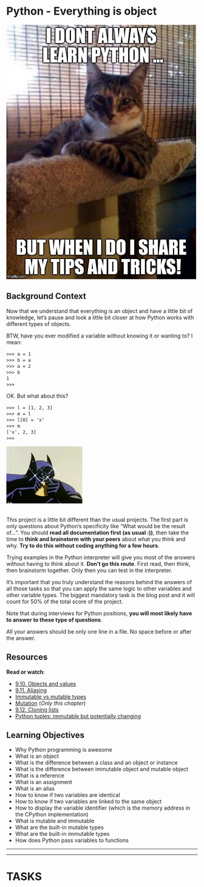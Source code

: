# Python - Everything is object

<p><img src="./r_208403_QPSN8.jpg" alt="" style="" /><br /></p>

<h2>Background Context</h2>

<p>Now that we understand that everything is an object and have a little bit of knowledge, let&rsquo;s pause and look a little bit closer at how Python works with different types of objects.</p>

<p>BTW, have you ever modified a variable without knowing it or wanting to? I mean:</p>

<pre><code>&gt;&gt;&gt; a = 1
&gt;&gt;&gt; b = a
&gt;&gt;&gt; a = 2
&gt;&gt;&gt; b
1
&gt;&gt;&gt; 
</code></pre>

<p>OK. But what about this?</p>

<pre><code>&gt;&gt;&gt; l = [1, 2, 3]
&gt;&gt;&gt; m = l
&gt;&gt;&gt; l[0] = &#39;x&#39;
&gt;&gt;&gt; m
[&#39;x&#39;, 2, 3]
&gt;&gt;&gt; 
</code></pre>

<p><img src="./giphy.webp" alt="" style="" /><br />
<br /></p>

<p>This project is a little bit different than the usual projects. The first part is only questions about Python&rsquo;s specificity like &ldquo;What would be the result of&hellip;&rdquo;. 
You should <strong>read all documentation first (as usual :))</strong>, then take the time to <strong>think and brainstorm with your peers</strong> about what you think and why. <strong>Try to do this without coding anything for a few hours</strong>.</p>

<p>Trying examples in the Python interpreter will give you most of the answers without having to think about it. <strong>Don&rsquo;t go this route</strong>. First read, then think, then brainstorm together. Only then you can test in the interpreter.</p>

<p>It&rsquo;s important that you truly understand the reasons behind the answers of all those tasks so that you can apply the same logic to other variables and other variable types.
The biggest mandatory task is the blog post and it will count for 50% of the total score of the project.</p>

<p>Note that during interviews for Python positions, <strong>you will most likely have to answer to these type of questions</strong>.</p>

<p>All your answers should be only one line in a file. No space before or after the answer.</p>

## Resources

<p><strong>Read or watch</strong>:</p>

<ul>
<li><a href="http://www.openbookproject.net/thinkcs/python/english2e/ch09.html#objects-and-values" title="9.10. Objects and values" target="_blank">9.10. Objects and values</a> </li>
<li><a href="http://www.openbookproject.net/thinkcs/python/english2e/ch09.html#aliasing" title="9.11. Aliasing" target="_blank">9.11. Aliasing</a> </li>
<li><a href="https://stackoverflow.com/questions/8056130/immutable-vs-mutable-types" title="Immutable vs mutable types" target="_blank">Immutable vs mutable types</a> </li>
<li><a href="http://composingprograms.com/pages/24-mutable-data.html#sequence-objects" title="Mutation" target="_blank">Mutation</a> (<em>Only this chapter</em>)</li>
<li><a href="http://www.openbookproject.net/thinkcs/python/english2e/ch09.html#cloning-lists" title="9.12. Cloning lists" target="_blank">9.12. Cloning lists</a> </li>
<li><a href="http://radar.oreilly.com/2014/10/python-tuples-immutable-but-potentially-changing.html" title="Python tuples: immutable but potentially changing" target="_blank">Python tuples: immutable but potentially changing</a> </li>
</ul>

<h2>Learning Objectives</h2>

<ul>
<li>Why Python programming is awesome</li>
<li>What is an object</li>
<li>What is the difference between a class and an object or instance</li>
<li>What is the difference between immutable object and mutable object</li>
<li>What is a reference</li>
<li>What is an assignment</li>
<li>What is an alias</li>
<li>How to know if two variables are identical</li>
<li>How to know if two variables are linked to the same object</li>
<li>How to display the variable identifier (which is the memory address in the CPython implementation)</li>
<li>What is mutable and immutable</li>
<li>What are the built-in mutable types</li>
<li>What are the built-in immutable types</li>
<li>How does Python pass variables to functions</li>
</ul>

--- 
---

# TASKS